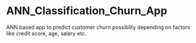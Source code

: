# ANN_Classification_Churn_App
ANN based app to predict customer churn possiblity depending on factors like credit score, age, salary etc.
